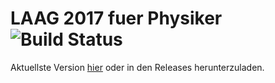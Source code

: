 # LAAG 2017 fuer Physiker ![Build Status](https://circleci.com/gh/vale981/LAAG1.png)
Aktuellste Version [hier](https://github.com/vale981/LAAG1/releases/latest/Lineare_Algebra.pdf) oder in den Releases herunterzuladen.
